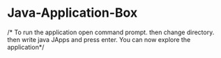 # Java-Application-Box
/* To run the application open command prompt.
  then change directory.
  then write java JApps
  and press enter.
  You can now explore the application*/
